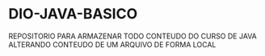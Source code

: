 # DIO-JAVA-BASICO
REPOSITORIO PARA ARMAZENAR TODO CONTEUDO DO CURSO DE JAVA 
ALTERANDO CONTEUDO DE UM ARQUIVO DE FORMA LOCAL